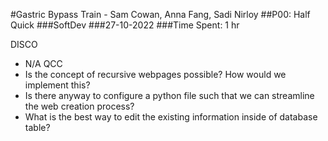 #Gastric Bypass Train - Sam Cowan, Anna Fang, Sadi Nirloy
##P00: Half Quick
###SoftDev
###27-10-2022
###Time Spent: 1 hr

DISCO
- N/A
QCC
- Is the concept of recursive webpages possible? How would we implement this?
- Is there anyway to configure a python file such that we can streamline the web creation process?
- What is the best way to edit the existing information inside of database table?
